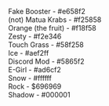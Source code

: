 Fake Booster - #e658f2\
(not) Matua Krabs - #f25858\
Orange (the fruit) - #f18f58\
Zesty - #f2e346\
Touch Grass - #58f258\
Ice - #aef2ff\
Discord Mod - #5865f2\
E-Girl - #ad6cf2\
Snow - #ffffff\
Rock - $696969\
Shadow - #000001
